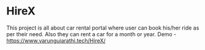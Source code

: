 # HireX
This project is all about car rental portal where user can book his/her ride as per their need. Also they can rent a car for a month or year. 
Demo - https://www.varungujarathi.tech/HireX/
